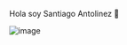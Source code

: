 Hola soy Santiago Antolinez 👋

![image](https://github.com/user-attachments/assets/e91ed4f9-199e-40f2-9787-2fdc07de280d)

<!--
**santi-ant/santi-ant** is a ✨ _special_ ✨ repository because its `README.md` (this file) appears on your GitHub profile.

Here are some ideas to get you started:

- 🔭 I’m currently working on ...
- 🌱 I’m currently learning ...
- 👯 I’m looking to collaborate on ...
- 🤔 I’m looking for help with ...
- 💬 Ask me about ...
- 📫 How to reach me: ...
- 😄 Pronouns: ...
- ⚡ Fun fact: ...
-->
